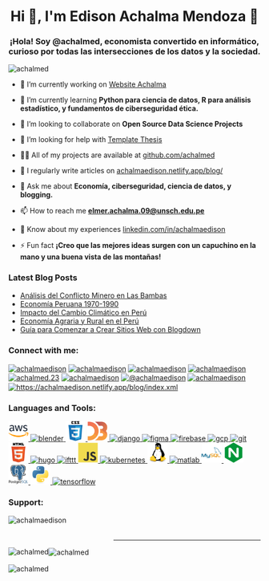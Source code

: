 <h1 align="center">Hi 👋, I'm Edison Achalma Mendoza 👋</h1>
<h3 align="center">¡Hola! Soy @achalmed, economista convertido en informático, curioso por todas las intersecciones de los datos y la sociedad.</h3>

<p align="left"> <img src="https://komarev.com/ghpvc/?username=achalmed&label=Profile%20views&color=0e75b6&style=flat" alt="achalmed" /> </p>

- 🔭 I’m currently working on [Website Achalma](https://github.com/achalmed/website-achalma)

- 🌱 I’m currently learning **Python para ciencia de datos, R para análisis estadístico, y fundamentos de ciberseguridad ética.**

- 👯 I’m looking to collaborate on **Open Source Data Science Projects**

- 🤝 I’m looking for help with [Template Thesis](https://github.com/achalmed/achalma-thesis)

- 👨‍💻 All of my projects are available at [github.com/achalmed](github.com/achalmed)

- 📝 I regularly write articles on [achalmaedison.netlify.app/blog/](achalmaedison.netlify.app/blog/)

- 💬 Ask me about **Economía, ciberseguridad, ciencia de datos, y blogging.**

- 📫 How to reach me **elmer.achalma.09@unsch.edu.pe**

- 📄 Know about my experiences [linkedin.com/in/achalmaedison](linkedin.com/in/achalmaedison)

- ⚡ Fun fact **¡Creo que las mejores ideas surgen con un capuchino en la mano y una buena vista de las montañas!**

### Latest Blog Posts

<!-- BLOG-POST-LIST:START -->

- [Análisis del Conflicto Minero en Las Bambas](https://achalmaedison.netlify.app/blog/posts/2025-06-18-conflicto-minero-en-las-bambas-peru/)
- [Economía Peruana 1970-1990](https://achalmaedison.netlify.app/blog/posts/2023-05-12-la-economia-peruana-entre-1970-1990/)
- [Impacto del Cambio Climático en Perú](https://achalmaedison.netlify.app/blog/posts/2022-06-02-impacto-del-cambio-climatico/)
- [Economía Agraria y Rural en el Perú](https://achalmaedison.netlify.app/blog/posts/2022-04-22-economia-agraria/)
- [Guía para Comenzar a Crear Sitios Web con Blogdown](https://achalmaedison.netlify.app/blog/posts/2021-07-14-comandos-de-blogdown/)
<!-- BLOG-POST-LIST:END -->

<h3 align="left">Connect with me:</h3>
<p align="left">
<a href="https://dev.to/achalmaedison" target="blank"><img align="center" src="https://raw.githubusercontent.com/rahuldkjain/github-profile-readme-generator/master/src/images/icons/Social/devto.svg" alt="achalmaedison" height="30" width="40" /></a>
<a href="https://twitter.com/achalmaedison" target="blank"><img align="center" src="https://raw.githubusercontent.com/rahuldkjain/github-profile-readme-generator/master/src/images/icons/Social/twitter.svg" alt="achalmaedison" height="30" width="40" /></a>
<a href="https://linkedin.com/in/achalmaedison" target="blank"><img align="center" src="https://raw.githubusercontent.com/rahuldkjain/github-profile-readme-generator/master/src/images/icons/Social/linked-in-alt.svg" alt="achalmaedison" height="30" width="40" /></a>
<a href="https://stackoverflow.com/users/achalmaedison" target="blank"><img align="center" src="https://raw.githubusercontent.com/rahuldkjain/github-profile-readme-generator/master/src/images/icons/Social/stack-overflow.svg" alt="achalmaedison" height="30" width="40" /></a>
<a href="https://fb.com/achalmed.23" target="blank"><img align="center" src="https://raw.githubusercontent.com/rahuldkjain/github-profile-readme-generator/master/src/images/icons/Social/facebook.svg" alt="achalmed.23" height="30" width="40" /></a>
<a href="https://instagram.com/achalmaedison" target="blank"><img align="center" src="https://raw.githubusercontent.com/rahuldkjain/github-profile-readme-generator/master/src/images/icons/Social/instagram.svg" alt="achalmaedison" height="30" width="40" /></a>
<a href="https://medium.com/@achalmaedison" target="blank"><img align="center" src="https://raw.githubusercontent.com/rahuldkjain/github-profile-readme-generator/master/src/images/icons/Social/medium.svg" alt="@achalmaedison" height="30" width="40" /></a>
<a href="https://www.youtube.com/c/achalmaedison" target="blank"><img align="center" src="https://raw.githubusercontent.com/rahuldkjain/github-profile-readme-generator/master/src/images/icons/Social/youtube.svg" alt="achalmaedison" height="30" width="40" /></a>
<a href="https://achalmaedison.netlify.app/blog/index.xml" target="blank"><img align="center" src="https://raw.githubusercontent.com/rahuldkjain/github-profile-readme-generator/master/src/images/icons/Social/rss.svg" alt="https://achalmaedison.netlify.app/blog/index.xml" height="30" width="40" /></a>
</p>

<h3 align="left">Languages and Tools:</h3>
<p align="left">
<a href="https://aws.amazon.com" target="_blank" rel="noreferrer"> <img src="https://raw.githubusercontent.com/devicons/devicon/master/icons/amazonwebservices/amazonwebservices-original-wordmark.svg" alt="aws" width="40" height="40"/> </a>
<a href="https://www.blender.org/" target="_blank" rel="noreferrer"> <img src="https://download.blender.org/branding/community/blender_community_badge_white.svg" alt="blender" width="40" height="40"/> </a>
<a href="https://www.w3schools.com/css/" target="_blank" rel="noreferrer"> <img src="https://raw.githubusercontent.com/devicons/devicon/master/icons/css3/css3-original-wordmark.svg" alt="css3" width="40" height="40"/> </a>
<a href="https://d3js.org/" target="_blank" rel="noreferrer"> <img src="https://raw.githubusercontent.com/devicons/devicon/master/icons/d3js/d3js-original.svg" alt="d3js" width="40" height="40"/> </a>
<a href="https://www.djangoproject.com/" target="_blank" rel="noreferrer"> <img src="https://cdn.worldvectorlogo.com/logos/django.svg" alt="django" width="40" height="40"/> </a>
<a href="https://www.figma.com/" target="_blank" rel="noreferrer"> <img src="https://www.vectorlogo.zone/logos/figma/figma-icon.svg" alt="figma" width="40" height="40"/> </a>
<a href="https://firebase.google.com/" target="_blank" rel="noreferrer"> <img src="https://www.vectorlogo.zone/logos/firebase/firebase-icon.svg" alt="firebase" width="40" height="40"/> </a>
<a href="https://cloud.google.com" target="_blank" rel="noreferrer"> <img src="https://www.vectorlogo.zone/logos/google_cloud/google_cloud-icon.svg" alt="gcp" width="40" height="40"/> </a>
<a href="https://git-scm.com/" target="_blank" rel="noreferrer"> <img src="https://www.vectorlogo.zone/logos/git-scm/git-scm-icon.svg" alt="git" width="40" height="40"/> </a>
<a href="https://www.w3.org/html/" target="_blank" rel="noreferrer"> <img src="https://raw.githubusercontent.com/devicons/devicon/master/icons/html5/html5-original-wordmark.svg" alt="html5" width="40" height="40"/> </a>
<a href="https://gohugo.io/" target="_blank" rel="noreferrer"> <img src="https://api.iconify.design/logos-hugo.svg" alt="hugo" width="40" height="40"/> </a>
<a href="https://ifttt.com/" target="_blank" rel="noreferrer"> <img src="https://www.vectorlogo.zone/logos/ifttt/ifttt-ar21.svg" alt="ifttt" width="40" height="40"/> </a>
<a href="https://developer.mozilla.org/en-US/docs/Web/JavaScript" target="_blank" rel="noreferrer"> <img src="https://raw.githubusercontent.com/devicons/devicon/master/icons/javascript/javascript-original.svg" alt="javascript" width="40" height="40"/> </a>
<a href="https://kubernetes.io" target="_blank" rel="noreferrer"> <img src="https://www.vectorlogo.zone/logos/kubernetes/kubernetes-icon.svg" alt="kubernetes" width="40" height="40"/> </a>
<a href="https://www.linux.org/" target="_blank" rel="noreferrer"> <img src="https://raw.githubusercontent.com/devicons/devicon/master/icons/linux/linux-original.svg" alt="linux" width="40" height="40"/> </a>
<a href="https://www.mathworks.com/" target="_blank" rel="noreferrer"> <img src="https://upload.wikimedia.org/wikipedia/commons/2/21/Matlab_Logo.png" alt="matlab" width="40" height="40"/> </a>
<a href="https://www.mysql.com/" target="_blank" rel="noreferrer"> <img src="https://raw.githubusercontent.com/devicons/devicon/master/icons/mysql/mysql-original-wordmark.svg" alt="mysql" width="40" height="40"/> </a>
<a href="https://www.nginx.com" target="_blank" rel="noreferrer"> <img src="https://raw.githubusercontent.com/devicons/devicon/master/icons/nginx/nginx-original.svg" alt="nginx" width="40" height="40"/> </a>
<a href="https://www.postgresql.org" target="_blank" rel="noreferrer"> <img src="https://raw.githubusercontent.com/devicons/devicon/master/icons/postgresql/postgresql-original-wordmark.svg" alt="postgresql" width="40" height="40"/> </a>
<a href="https://www.python.org" target="_blank" rel="noreferrer"> <img src="https://raw.githubusercontent.com/devicons/devicon/master/icons/python/python-original.svg" alt="python" width="40" height="40"/> </a>
<a href="https://www.tensorflow.org" target="_blank" rel="noreferrer"> <img src="https://www.vectorlogo.zone/logos/tensorflow/tensorflow-icon.svg" alt="tensorflow" width="40" height="40"/> </a>
</p>

<h3 align="left">Support:</h3>
<p><a href="https://www.buymeacoffee.com/achalmaedison"> <img align="left" src="https://cdn.buymeacoffee.com/buttons/v2/default-yellow.png" height="50" width="210" alt="achalmaedison" /></a></p><br><br>

---

<p><img align="left" src="https://github-readme-stats.vercel.app/api/top-langs?username=achalmed&show_icons=true&locale=en&layout=compact" alt="achalmed" /></p>

<p> <img align="center" src="https://github-readme-stats.vercel.app/api?username=achalmed&show_icons=true&locale=en" alt="achalmed" /></p>

<p><img align="center" src="https://github-readme-streak-stats.herokuapp.com/?user=achalmed&" alt="achalmed" /></p>
